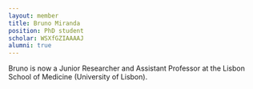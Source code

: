 ```yaml
---
layout: member
title: Bruno Miranda
position: PhD student
scholar: WSXfGZIAAAAJ
alumni: true
---
```


Bruno is now a Junior Researcher and Assistant Professor at the Lisbon School of Medicine (University of Lisbon).